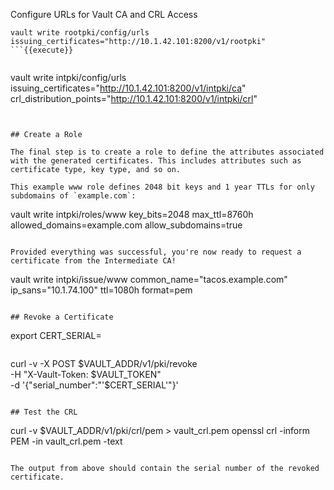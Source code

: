 Configure URLs for Vault CA and CRL Access

```
vault write rootpki/config/urls issuing_certificates="http://10.1.42.101:8200/v1/rootpki"
```{{execute}}


```
vault write intpki/config/urls issuing_certificates="http://10.1.42.101:8200/v1/intpki/ca" \
        crl_distribution_points="http://10.1.42.101:8200/v1/intpki/crl"
```{{execute}}


## Create a Role

The final step is to create a role to define the attributes associated with the generated certificates. This includes attributes such as certificate type, key type, and so on.

This example www role defines 2048 bit keys and 1 year TTLs for only subdomains of `example.com`:

```
vault write intpki/roles/www key_bits=2048 max_ttl=8760h allowed_domains=example.com allow_subdomains=true
```{{execute}}

Provided everything was successful, you're now ready to request a certificate from the Intermediate CA!

```
vault write intpki/issue/www common_name="tacos.example.com" ip_sans="10.1.74.100" ttl=1080h format=pem
```{{execute}}

## Revoke a Certificate

```
export CERT_SERIAL=<certserial>
```{{execute}}

```
curl -v -X POST $VAULT_ADDR/v1/pki/revoke \
  -H "X-Vault-Token: $VAULT_TOKEN" \
  -d '{"serial_number":"'$CERT_SERIAL'"}'
```{{execute}}

## Test the CRL

```
curl -v $VAULT_ADDR/v1/pki/crl/pem > vault_crl.pem openssl crl -inform PEM -in vault_crl.pem -text
```{{execute}}

The output from above should contain the serial number of the revoked certificate.
